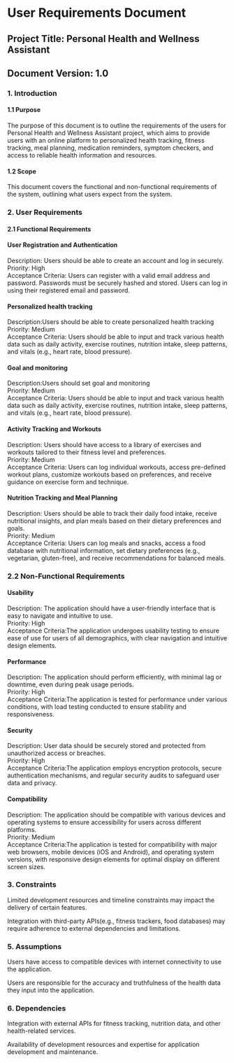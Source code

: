 # User Requirements Document
## Project Title: Personal Health and Wellness Assistant
## Document Version: 1.0
### 1. Introduction
#### 1.1 Purpose
The purpose of this document is to outline the requirements of the users for Personal Health and Wellness Assistant project, which aims to provide users with an online platform to personalized health tracking, fitness tracking, meal planning, medication reminders, symptom checkers, and access to reliable health information and resources.

#### 1.2 Scope
This document covers the functional and non-functional requirements of the system, outlining what users expect from the system.

### 2. User Requirements
#### 2.1 Functional Requirements

#### User Registration and Authentication
Description: Users should be able to create an account and log in securely.\
Priority: High\
Acceptance Criteria:
Users can register with a valid email address and password.
Passwords must be securely hashed and stored.
Users can log in using their registered email and password.

#### Personalized health tracking
Description:Users should be able to create personalized health tracking\
Priority: Medium\
Acceptance Criteria: 
Users should be able to input and track various health data such as daily activity, 
exercise routines, nutrition intake, sleep patterns, and vitals (e.g., heart rate, blood pressure).

#### Goal and monitoring
Description:Users should set goal and monitoring\
Priority: Medium\
Acceptance Criteria:
Users should be able to input and track various health data such as daily activity, 
exercise routines, nutrition intake, sleep patterns, and vitals (e.g., heart rate, blood pressure).

#### Activity Tracking and Workouts
Description: Users should have access to a library of exercises and workouts tailored to their fitness level and preferences.\
Priority: Medium\
Acceptance Criteria: Users can log individual workouts, access pre-defined workout plans,
customize workouts based on preferences, and receive guidance on exercise form and technique.

#### Nutrition Tracking and Meal Planning
Description: Users should be able to track their daily food intake, receive nutritional insights, 
and plan meals based on their dietary preferences and goals.\
Priority: Medium\
Acceptance Criteria: Users can log meals and snacks, access a food database with nutritional information,
set dietary preferences (e.g., vegetarian, gluten-free), and receive recommendations for balanced meals.


### 2.2 Non-Functional Requirements

#### Usability
Description: The application should have a user-friendly interface that is easy to navigate and intuitive to use.\
Priority: High\
Acceptance Criteria:The application undergoes usability testing to ensure ease of use for users of all demographics, with clear navigation and intuitive design elements.

#### Performance
Description: The application should perform efficiently, with minimal lag or downtime, even during peak usage periods.\
Priority: High\
Acceptance Criteria:The application is tested for performance under various conditions, with load testing conducted to ensure stability and responsiveness.

#### Security
Description: User data should be securely stored and protected from unauthorized access or breaches.\
Priority: High\
Acceptance Criteria:The application employs encryption protocols, secure authentication mechanisms, and regular security audits to safeguard user data and privacy.

#### Compatibility
Description: The application should be compatible with various devices and operating systems to ensure accessibility for users across different platforms.\
Priority: Medium\
Acceptance Criteria:The application is tested for compatibility with major web browsers, mobile devices (iOS and Android), and operating system versions, with responsive design elements for optimal display on different screen sizes.



### 3. Constraints
Limited development resources and timeline constraints may
impact the delivery of certain features.

Integration with third-party APIs(e.g., fitness trackers, food databases) may
require adherence to external dependencies and limitations.

### 5. Assumptions
Users have access to compatible devices with internet connectivity to use the application.

Users are responsible for the accuracy and truthfulness of the health data they input into the application.

### 6. Dependencies
Integration with external APIs for fitness tracking, nutrition data, and other health-related services.

Availability of development resources and expertise for application development and maintenance.



